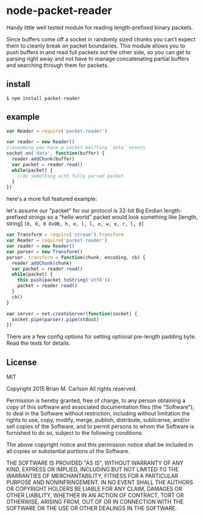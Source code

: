 node-packet-reader
==================

Handy little well tested module for reading length-prefixed binary packets.

Since buffers come off a socket in randomly sized chunks you can't expect them to cleanly
break on packet boundaries.  This module allows you to push buffers in and read
full packets out the other side, so you can get to parsing right away and not have
to manage concatenating partial buffers and searching through them for packets.

## install

` $ npm install packet-reader `

## example

```js
var Reader = require('packet-reader')

var reader = new Reader()
//assuming you have a socket emitting `data` events
socket.on('data', function(buffer) {
  reader.addChunk(buffer)
  var packet = reader.read()
  while(packet) {
    //do something with fully parsed packet
  }
})
```


here's a more full featured example:

let's assume our "packet" for our protocol is 32-bit Big Endian length-prefixed strings
so a "hello world" packet would look something like [length, string]
`[0, 0, 0 0x0B, h, e, l, l, o, w, o, r, l, d]`

```js
var Transform = require('stream').Transform
var Reader = require('packet-reader')
var reader = new Reader()
var parser = new Transform()
parser._transform = function(chunk, encoding, cb) {
  reader.addChunk(chunk)
  var packet = reader.read()
  while(packet) {
    this.push(packet.toString('utf8'))
    packet = reader.read()
  }
  cb()
}

var server = net.createServer(function(socket) {
  socket.pipe(parser).pipe(stdout)
})

```

There are a few config options for setting optional pre-length padding byte.  Read the tests for details.

## License

MIT

Copyright 2015 Brian M. Carlson
All rights reserved.

Permission is hereby granted, free of charge, to any person
obtaining a copy of this software and associated documentation
files (the "Software"), to deal in the Software without
restriction, including without limitation the rights to use,
copy, modify, merge, publish, distribute, sublicense, and/or sell
copies of the Software, and to permit persons to whom the
Software is furnished to do so, subject to the following
conditions:

The above copyright notice and this permission notice shall be
included in all copies or substantial portions of the Software.

THE SOFTWARE IS PROVIDED "AS IS", WITHOUT WARRANTY OF ANY KIND,
EXPRESS OR IMPLIED, INCLUDING BUT NOT LIMITED TO THE WARRANTIES
OF MERCHANTABILITY, FITNESS FOR A PARTICULAR PURPOSE AND
NONINFRINGEMENT. IN NO EVENT SHALL THE AUTHORS OR COPYRIGHT
HOLDERS BE LIABLE FOR ANY CLAIM, DAMAGES OR OTHER LIABILITY,
WHETHER IN AN ACTION OF CONTRACT, TORT OR OTHERWISE, ARISING
FROM, OUT OF OR IN CONNECTION WITH THE SOFTWARE OR THE USE OR
OTHER DEALINGS IN THE SOFTWARE.
